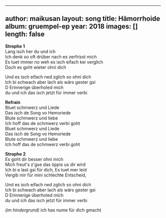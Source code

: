 
---
author: maikusan
layout: song
title: Hämorrhoide
album: gruempel-ep
year: 2018
images: []
length: false
---

**Strophe 1**  
Lang isch her du und ich  
Ich denk so oft drüber nach es zerfrisst mich  
Es tuet immer no weh es isch eifach kei verglich  
Doch es goht wieter ohni dich

Und es isch eifach ned zglich so ohni dich  
Ich bi schwach aber lach als wärs gester gsi  
D Erinnerige überholed mich  
du und ich das isch jetzt für immer verbi

**Refrain**  
Bluet schmwerz und Liede  
Das isch de Song vo Hemoriede  
Blute schmwerz und liebe  
Ich hoff das de schmwerz verbi goht  
Bluet schmwerz und Liede  
Das isch de Song vo Hemoriede  
Blute schmwerz und liebe  
Ich hoff das de schmwerz verbi goht

**Strophe 2**  
Es goht dir besser ohni mich  
Mich freut's z'gse das öppis us dir wird  
Ich bi e last gsi für dich, Es tuet mer leid  
Vergib mir für mini schlechte Entscheid,  

Und es isch eifach ned zglich so ohni dich  
Ich bi schwach aber lach als wärs gester gsi  
D Erinnerige überholed mich  
du und ich das isch jetzt für immer verbi  

*(im hindergrund)* ich has nume für dich gmacht
